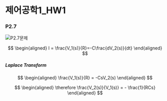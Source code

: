 # 제어공학1_HW1

### P2.7

![P2.7문제](https://drive.google.com/file/d/1_QENZpuvk4i05Qigw5ISqzQ24JDSfk4V/view?usp=drive_link)

$$
\begin{aligned}
I = \frac{V_1(s)}{R}=-C\frac{dV_2(s)}{dt}
\end{aligned}
$$

##### Laplace Transform

$$
\begin{aligned}
\frac{V_1(s)}{R} = -CsV_2(s)
\end{aligned}
$$

$$
\begin{aligned}
\therefore \frac{V_2(s)}{V_1(s)} = - \frac{1}{RCs}
\end{aligned}
$$

